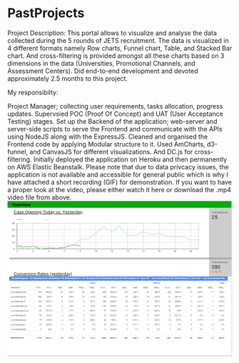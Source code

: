 ﻿# PastProjects
Project Description: This portal allows to visualize and analyse the data collected during the 5 rounds of JETS recruitment. The data is visualized in 4 different formats namely Row charts, Funnel chart, Table, and Stacked Bar chart. And cross-filtering is provided amongst all these charts based on 3 dimensions in the data (Universities, Promotional Channels, and Assessment Centers). Did end-to-end development and devoted approximately 2.5 months to this project.

My responsibilty:

Project Manager; collecting user requirements, tasks allocation, progress updates. Supervsied POC (Proof Of Concept) and UAT (User Acceptance Testing) stages.
Set up the Backend of the application; web-server and server-side scripts to serve the Frontend and communicate with the APIs using NodeJS along with the ExpressJS.
Cleaned and organised the Frontend code by applying Modular structure to it.
Used AmCharts, d3-funnel, and CanvasJS for different visualizations. And DC.js for cross-filtering.
Initially deployed the application on Heroku and then permanently on AWS Elastic Beanstalk.
Please note that due to data privcacy issues, the application is not available and accessible for general public which is why I have attached a short recording (GIF) for demonstration. If you want to have a proper look at the video, please either watch it here or download the .mp4 video file from above.
![Screen ok](https://github.com/mustafaparekh53/PastProjects/blob/master/1%20ClaimCheck%20Dashboards/Photos/Picture1.png)
